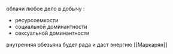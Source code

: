 облачи любое дело в добычу :
* ресурсоемкости  
* социальной доминантности  
* сексуальной доминантности  
  
внутренняя обезьяна будет рада и даст энергию
[[Маркарян]]